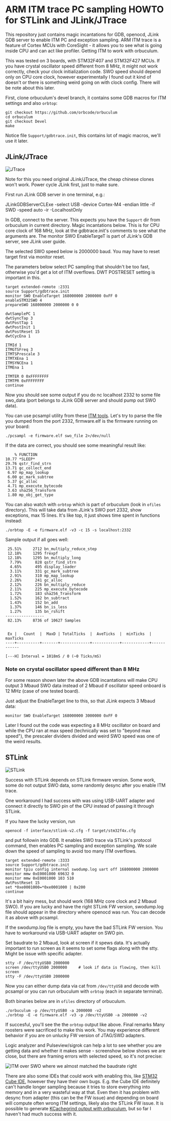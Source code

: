 # ARM ITM trace PC sampling HOWTO for STLink and JLink/JTrace

This repository just contains magic incantations for GDB, openocd, JLink GDB server to enable ITM PC and exception sampling. ARM ITM trace is a feature of Cortex MCUs with CoreSight - it allows you to see what is going inside CPU and can act like profiler. Getting ITM to work with orbuculum.

This was tested on 3 boards, with STM32F407 and STM32F427 MCUs. If you have crystal oscillator speed different from 8 MHz, it might not work correctly, check your clock initialization code. SWO speed should depend only on CPU core clock, however experimentally I found out it kind of doesn't or there is something weird going on with clock config. There will be note about this later.

First, clone orbuculum's devel branch, it contains some GDB macros for ITM settings and also `orbtop`:

    git checkout https://github.com/orbcode/orbuculum
    cd orbuculum
    git checkout Devel
    make

Notice file `Support/gdbtrace.init`, this contains lot of magic macros, we'll use it later.

## JLink/JTrace

![JTrace](jtrace.jpg)

Note for this you need original JLink/JTrace, the cheap chinese clones won't work. Power cycle JLink first, just to make sure.

First run JLink GDB server in one terminal, e.g.:

JLinkGDBServerCLExe -select USB -device Cortex-M4 -endian little -if SWD -speed auto -ir -LocalhostOnly

In GDB, connect to the server. This expects you have the `Support` dir from orbuculum in current directory. Magic incantations below. This is for CPU core clock of 168 MHz, look at the gdbtrace.init's comments to see what the arguments are. The monitor SWO EnableTargeT is part of JLink's GDB server, see JLink user guide.

The selected SWO speed below is 2000000 baud. You may have to reset target first via monitor reset.

The parameters below select PC sampling that shouldn't be too fast, otherwise you'd get a lot of ITM overflows. DWT POSTRESET setting is important in this.

    target extended-remote :2331
    source Support/gdbtrace.init
    monitor SWO EnableTarget 168000000 2000000 0xFF 0
    enableSTM32SWO 4
    prepareSWO 168000000 2000000 0 0
     
    dwtSamplePC 1
    dwtSyncTap 3
    dwtPostTap 1
    dwtPostInit 1
    dwtPostReset 15
    dwtCycEna 1
     
    ITMId 1
    ITMGTSFreq 3
    ITMTSPrescale 3
    ITMTXEna 1
    ITMSYNCEna 1
    ITMEna 1
     
    ITMTER 0 0xFFFFFFFF
    ITMTPR 0xFFFFFFFF
    continue

Now you should see some output if you do nc localhost 2332 to some file swo_data (port belongs to JLink GDB server and should pump out SWO data).

You can use pcsampl utility from these [ITM tools](https://github.com/japaric/itm-tools). Let's try to parse the file you dumped from the port 2332, firmware.elf is the firmware running on your board:

    ./pcsampl -e firmware.elf swo_file 2>/dev/null

If the data are correct, you should see some meaningful result like:

        % FUNCTION
    10.77 *SLEEP*
    29.76 qstr_find_strn
    13.71 gc_collect_end
     6.97 mp_map_lookup
     6.00 gc_mark_subtree
     5.37 gc_alloc
     4.71 mp_execute_bytecode
     3.63 sha256_Transform
     1.80 mp_obj_get_type

You can also watch with `orbtop` which is part of orbuculum (look in `ofiles` directory). This will take data from JLink's SWO port 2332, show exceptions, max 15 lines. It's like top, it just shows time spent in functions instead:

    ./orbtop -E -e firmware.elf -v3 -c 15 -s localhost:2332

Sample output if all goes well:

     25.51%     2712 bn_multiply_reduce_step
     12.18%     1295 frexpf
     12.18%     1295 bn_multiply_long
      7.79%      828 qstr_find_strn
      4.65%      495 display_loader
      3.11%      331 gc_mark_subtree
      2.91%      310 mp_map_lookup
      2.26%      241 gc_alloc
      2.12%      226 bn_multiply_reduce
      2.11%      225 mp_execute_bytecode
      1.72%      183 sha256_Transform
      1.52%      162 bn_subtract
      1.43%      152 bn_add
      1.37%      146 bn_is_less
      1.27%      135 bn_rshift
    -----------------
     82.13%     8736 of 10627 Samples


     Ex |   Count  |  MaxD | TotalTicks  |  AveTicks  |  minTicks  |  maxTicks 
    ----+----------+-------+-------------+------------+------------+------------

    [---H] Interval = 1018mS / 0 (~0 Ticks/mS)

### Note on crystal oscillator speed different than 8 MHz

For some reason shown later the above GDB incantations will make CPU output 3 Mbaud SWO data instead of 2 Mbaud if oscillator speed onboard is 12 MHz (case of one tested board).

Just adjust the EnableTarget line to this, so that JLink expects 3 Mbaud data:

    monitor SWO EnableTarget 168000000 3000000 0xFF 0

Later I found out the code was expecting a 8 MHz oscillator on board and while the CPU ran at max speed (technically was set to "beyond max speed"), 
the prescaler dividers divided and weird SWO speed was one of the weird results.

## STLink

![STLink](stlink.jpg)

Success with STLink depends on STLink firmware version. Some work, some do not output SWO data, some randomly desync after you enable ITM trace.

One workaround I had success with was using USB-UART adapter and connect it directly to SWO pin of the CPU instead of passing it through STLink.

If you have the lucky version, run

    openocd -f interface/stlink-v2.cfg -f target/stm32f4x.cfg
    
and put followin into GDB. It enables SWO trace via STLink's protocol command, then enables PC sampling and exception sampling. We scale down the speed of sampling to avoid too many ITM overflows.

    target extended-remote :3333
    source Support/gdbtrace.init
    monitor tpiu config internal swodump.log uart off 168000000 2000000
    monitor mmw 0xE0001000 69632 0
    monitor mmw 0xE0001000 103 510
    dwtPostReset 15
    set *0xe0001000=*0xe0001000 | 0x200
    continue

It's a bit hairy mess, but should work (168 MHz core clock and 2 Mbaud SWO). If you are lucky and have the right STLink FW version, swodump.log file should appear in the directory where openocd was run. You can decode it as above with pcsampl.

If the swodump.log file is empty, you have the bad STLink FW version. You have to workaround via USB-UART adapter on SWO pin.

Set baudrate to 2 Mbaud, look at screen if it spews data. It's actually important to run screen as it seems to set some flags along with the stty. Might be issue with specific adapter.

    stty -F /dev/ttyUSB0 2000000
    screen /dev/ttyUSB0 2000000     # look if data is flowing, then kill screen
    stty -F /dev/ttyUSB0 2000000

Now you can either dump data via cat from `/dev/ttyUSB` and decode with pcsampl or you can run orbuculum with `orbtop` (each in separate terminal).

Both binaries below are in `ofiles` directory of orbuculum.

    ./orbuculum -p /dev/ttyUSB0 -a 2000000 -v2
    ./orbtop -E -e firmware.elf -v3 -p /dev/ttyUSB0 -a 2000000 -v2

If succesful, you'll see the the `orbtop` output like above.
Final remarks
Many roosters were sacrificed to make this work. You may experience different behavior if you are on unlucky FW version of JTAG/SWD adapters.

Logic analyzer and Pulseview/sigrok can help a lot to see whether you are getting data and whether it makes sense - screenshow below shows we are close, but there are framing errors with selected speed, so it's not precise:

![ITM over SWO where we almost matched the baudrate right](https://i.imgur.com/Pbnk3o4.png)

There are also some IDEs that could work with enabling this, like [STM32 Cube IDE](https://www.st.com/en/development-tools/stm32cubeide.html), however they have their own bugs. E.g. the Cube IDE definitely can't handle longer sampling because it tries to store everything into memory and in a very wasteful way at that. Even then it has problem with desync from adapter (this can be the FW issue) and depending on board will compute often wrong ITM settings, likely also the STLink FW issue. It is possible to generate [KCachegrind output with orbuculum](http://shadetail.com/blog/swo-instrumentation-building-the-orchestra/), but so far I haven't had much success with it. 

